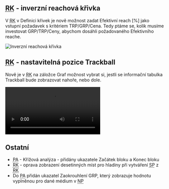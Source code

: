﻿---
categories: [fenix]
layout: fenix
---
## <abbr title="Reachové křivky">RK</abbr> - inverzní reachová křivka
V <abbr title="Reachové křivky">RK</abbr> v Definici křivek je nově možnost zadat Efektivní reach [%] jako vstupní požadavek s kritériem TRP/GRP/Cena. Tedy ptáme se, kolik musíme investovat GRP/TRP/Ceny, abychom dosáhli požadovaného Efektivního reache.

![Inverzní reachová křivka]({{site.url}}/data/inverznireachovka.png "Inverzní reachová křivka")

## <abbr title="Reachové křivky">RK</abbr> - nastavitelná pozice Trackball
Nově je v <abbr title="Reachové křivky">RK</abbr> na záložce Graf možnost vybrat si, jestli se informační tabulka Trackball bude zobrazovat nahoře, nebo dole.

![Nastavitelná pozice Trackball]({{site.url}}/data/trackballpozice.mp4 "Nastavitelná pozice Trackball")

## Ostatní
<ul>
<li><abbr title="Postanalýza">PA</abbr> - Křížová analýza - přidány ukazatele Začátek bloku a Konec bloku</li>
<li><abbr title="Reachové křivky">RK</abbr> - oprava zobrazení desetinných míst pro hladiny při vytváření <abbr title="Strategický plán">SP</abbr> z <abbr title="Reachové křivky">RK</abbr></li>
<li>Do <abbr title="Postanalýza">PA</abbr> přidán ukazatel Zaokrouhlení GRP, který zobrazuje hodnotu vyplněnou pro dané médium v <abbr title="Nákupní podmínky">NP</abbr> </li>

</ul>
